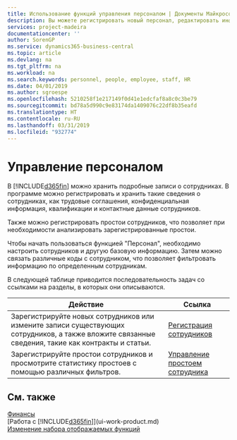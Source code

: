 ```yaml
---
title: Использование функций управления персоналом | Документы Майкрософт
description: Вы можете регистрировать новый персонал, редактировать информацию об имеющихся сотрудниках, регистрировать и анализировать их отсутствие.
services: project-madeira
documentationcenter: ''
author: SorenGP
ms.service: dynamics365-business-central
ms.topic: article
ms.devlang: na
ms.tgt_pltfrm: na
ms.workload: na
ms.search.keywords: personnel, people, employee, staff, HR
ms.date: 04/01/2019
ms.author: sgroespe
ms.openlocfilehash: 5210258f1e217149f0d41e1edcfaf8a8c0c3be79
ms.sourcegitcommit: bd78a5d990c9e83174da1409076c22df8b35eafd
ms.translationtype: HT
ms.contentlocale: ru-RU
ms.lasthandoff: 03/31/2019
ms.locfileid: "932774"
---
```

# <a name="manage-human-resources"></a>Управление персоналом
В [!INCLUDE[d365fin](includes/d365fin_md.md)] можно хранить подробные записи о сотрудниках. В программе можно регистрировать и хранить такие сведения о сотрудниках, как трудовые соглашения, конфиденциальная информация, квалификации и контактные данные сотрудников.

Также можно регистрировать простои сотрудников, что позволяет при необходимости анализировать зарегистрированные простои.

Чтобы начать пользоваться функцией "Персонал", необходимо настроить сотрудников и другую базовую информацию. Затем можно связать различные коды с сотрудником, что позволяет фильтровать информацию по определенным сотрудникам.

В следующей таблице приводится последовательность задач со ссылками на разделы, в которых они описываются.

| Действие | Ссылка |
| --- | --- |
| Зарегистрируйте новых сотрудников или измените записи существующих сотрудников, а также вложите связанные сведения, такие как контракты и статьи. |[Регистрация сотрудников](hr-how-register-employees.md) |
| Зарегистрируйте простои сотрудников и просмотрите статистику простоев с помощью различных фильтров. |[Управление простоем сотрудника](hr-how-manage-absence.md) |

## <a name="see-also"></a>См. также
[Финансы](finance.md)  
[Работа с [!INCLUDE[d365fin](includes/d365fin_md.md)]](ui-work-product.md)  
[Изменение набора отображаемых функций](ui-experiences.md)        

